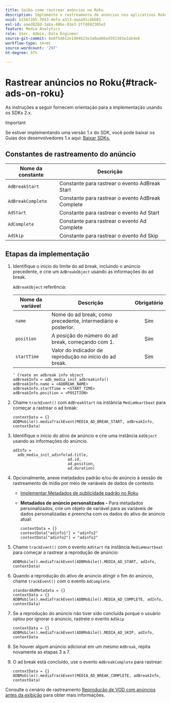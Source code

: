 ```yaml
---
title: Saiba como rastrear anúncios no Roku
description: Implemente o rastreamento de anúncios nos aplicativos Roku usando o SDK do Media.
uuid: b1567265-7043-4efa-a313-aaaa91c4bb01
exl-id: aaed828d-1aba-486e-83e3-2ffd092305e2
feature: Media Analytics
role: User, Admin, Data Engineer
source-git-commit: 8e0f5d012e1404623e3a0a460a9391303e2ab4e0
workflow-type: tm+mt
source-wordcount: '297'
ht-degree: 97%

---
```


# Rastrear anúncios no Roku{#track-ads-on-roku}

As instruções a seguir fornecem orientação para a implementação usando os SDKs 2.x.

>[!IMPORTANT]
>
>Se estiver implementando uma versão 1.x do SDK, você pode baixar os Guias dos desenvolvedores 1.x aqui: [Baixar SDKs.](/help/sdk-implement/download-sdks.md)

## Constantes de rastreamento do anúncio

| Nome da constante | Descrição   |
|---|---|
| `AdBreakStart` | Constante para rastrear o evento AdBreak Start |
| `AdBreakComplete` | Constante para rastrear o evento AdBreak Complete |
| `AdStart` | Constante para rastrear o evento Ad Start |
| `AdComplete` | Constante para rastrear o evento Ad Complete |
| `AdSkip` | Constante para rastrear o evento Ad Skip |

## Etapas da implementação

1. Identifique o início do limite do ad break, incluindo o anúncio precedente, e crie um `AdBreakObject` usando as informações do ad break.

   `AdBreakObject` referência:

   | Nome da variável | Descrição | Obrigatório |
   | --- | --- | :---: |
   | `name` | Nome do ad break, como precedente, intermediário e posterior. | Sim |
   | `position` | A posição do número do ad break, começando com 1. | Sim |
   | `startTime` | Valor do indicador de reprodução no início do ad break. | Sim |

   ```
   ‘ Create an adbreak info object
   adBreakInfo = adb_media_init_adbreakinfo()
   adBreakInfo.name = <ADBREAK_NAME>
   adBreakInfo.startTime = <START_TIME>
   adBreakInfo.position = <POSITION>
   ```

1. Chame `trackEvent()` com `AdBreakStart` na instância `MediaHeartbeat` para começar a rastrear o ad break:

   ```
   contextData = {}
   ADBMobile().mediaTrackEvent(MEDIA_AD_BREAK_START, adBreakInfo, contextData)
   ```

1. Identifique o início do ativo de anúncio e crie uma instância `AdObject` usando as informações do anúncio.

   ```
   adInfo =  
     adb_media_init_adinfo(ad.title,  
                           ad.id,  
                           ad.position,  
                           ad.duration)
   ```

1. Opcionalmente, anexe metadados padrão e/ou de anúncio à sessão de rastreamento de mídia por meio de variáveis de dados de contexto.

   * [Implementar Metadados de publicidade padrão no Roku](/help/sdk-implement/track-ads/impl-std-ad-metadata/impl-std-ad-metadata-roku.md)
   * **Metadados de anúncio personalizados -** Para metadados personalizados, crie um objeto de variável para as variáveis de dados personalizadas e preencha com os dados do ativo de anúncio atual:

      ```
      contextData = {}
      contextData["adinfo1"] = "adinfo2"
      contextData["adinfo2"] = "adinfo2"
      ```

1. Chame `trackEvent()` com o evento `AdStart` na instância `MediaHeartbeat` para começar a rastrear a reprodução de anúncio:

   ```
   ADBMobile().mediaTrackEvent(ADBMobile().MEDIA_AD_START, adInfo, contextData)
   ```

1. Quando a reprodução do ativo de anúncio atingir o fim do anúncio, chame `trackEvent()` com o evento `AdComplete`.

   ```
   standardAdMetadata = {}
   contextData = {}
   ADBMobile().mediaTrackEvent(ADBMobile().MEDIA_AD_COMPLETE, adInfo, contextData)
   ```

1. Se a reprodução do anúncio não tiver sido concluída porque o usuário optou por ignorar o anúncio, rastreie o evento `AdSkip`

   ```
   contextData = {}
   ADBMobile().mediaTrackEvent(ADBMobile().MEDIA_AD_SKIP, adInfo, contextData
   ```

1. Se houver algum anúncio adicional em um mesmo `AdBreak`, repita novamente as etapas 3 a 7.
1. O ad break está concluído, use o evento `AdBreakComplete` para rastrear:

   ```
   contextData = {}
   ADBMobile().mediaTrackEvent(MEDIA_AD_BREAK_COMPLETE, adBreakInfo, contextData)
   ```

Consulte o cenário de rastreamento [Reprodução de VOD com anúncios antes da exibição](/help/sdk-implement/tracking-scenarios/vod-preroll-ads.md) para obter mais informações.

